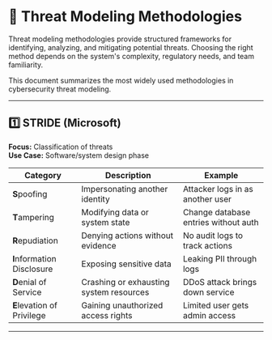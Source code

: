 # 🧠 Threat Modeling Methodologies

Threat modeling methodologies provide structured frameworks for identifying, analyzing, and mitigating potential threats. Choosing the right method depends on the system's complexity, regulatory needs, and team familiarity.

This document summarizes the most widely used methodologies in cybersecurity threat modeling.

---

## 1️⃣ STRIDE (Microsoft)

**Focus:** Classification of threats  
**Use Case:** Software/system design phase

| Category               | Description                                | Example                                 |
|------------------------|--------------------------------------------|-----------------------------------------|
| **S**poofing           | Impersonating another identity             | Attacker logs in as another user        |
| **T**ampering          | Modifying data or system state             | Change database entries without auth    |
| **R**epudiation        | Denying actions without evidence           | No audit logs to track actions          |
| **I**nformation Disclosure | Exposing sensitive data                 | Leaking PII through logs                |
| **D**enial of Service  | Crashing or exhausting system resources    | DDoS attack brings down service         |
| **E**levation of Privilege | Gaining unauthorized access rights     | Limited user gets admin access          |

---
